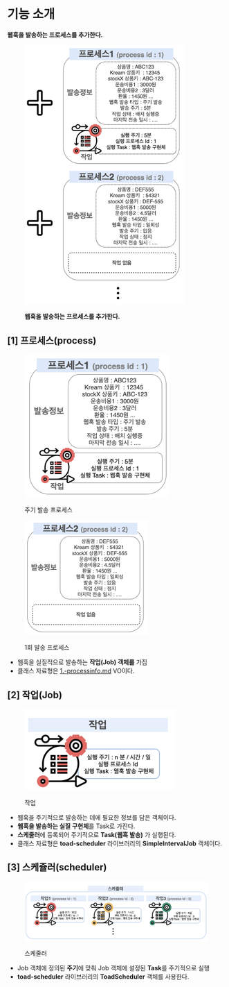 # 기능 소개

**웹훅을 발송하는 프로세스를 추가한다.**

<figure><img src="../../../../.gitbook/assets/image (5).png" alt="" width="370"><figcaption><p><strong>웹훅을 발송하는 프로세스를 추가한다.</strong></p></figcaption></figure>

&#x20;

## \[1] 프로세스(process)

<figure><img src="../../../../.gitbook/assets/image (15).png" alt="" width="334"><figcaption><p>주기 발송 프로세스</p></figcaption></figure>

<figure><img src="../../../../.gitbook/assets/image (17).png" alt="" width="284"><figcaption><p>1회 발송 프로세스</p></figcaption></figure>

* 웹훅을 실질적으로 발송하는 **작업(Job) 객체를** 가짐
* 클래스 자료형은 [1.-processinfo.md](<../../undefined/(1) VO 설계 및 설계도 작성/3./1.-processinfo.md> "mention") VO이다.&#x20;

## \[2] 작업(Job)

<figure><img src="../../../../.gitbook/assets/image (2) (2).png" alt="" width="347"><figcaption><p>작업</p></figcaption></figure>

* 웹훅을 주기적으로 발송하는 데에 필요한 정보를 담은 객체이다.
* **웹훅을 발송하는 실질 구현체**를 Task로 가진다.
* **스케줄러**에 등록되어 주기적으로 **Task(웹훅 발송)** 가 실행된다.
* 클래스 자료형은 **toad-scheduler** 라이브러리의 **SimpleIntervalJob** 객체이다.

## \[3] 스케쥴러(scheduler)

<figure><img src="../../../../.gitbook/assets/image (3).png" alt=""><figcaption><p>스케줄러</p></figcaption></figure>

* Job 객체에 정의된 **주기**에 맞춰 Job 객체에 설정된 **Task**를 주기적으로 실행
* **toad-scheduler** 라이브러리의 **ToadScheduler** 객체를 사용한다.
